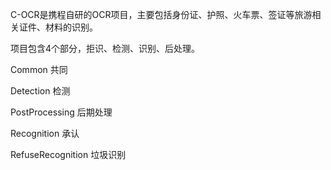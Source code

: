 C-OCR是携程自研的OCR项目，主要包括身份证、护照、火车票、签证等旅游相关证件、材料的识别。

项目包含4个部分，拒识、检测、识别、后处理。


Common  共同

Detection   检测

PostProcessing  后期处理

Recognition  承认

RefuseRecognition   垃圾识别